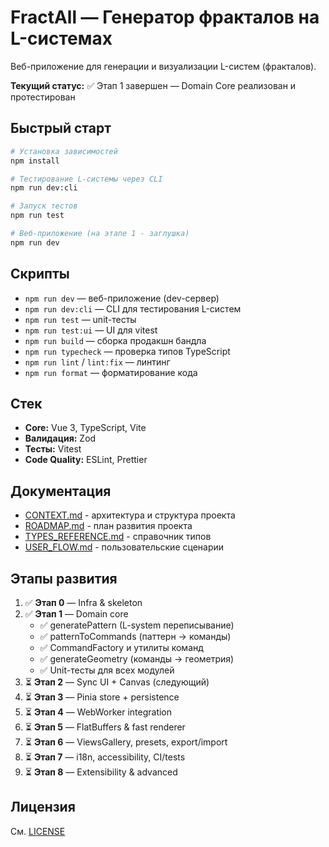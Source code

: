 # FractAll — Генератор фракталов на L-системах

Веб-приложение для генерации и визуализации L-систем (фракталов).

**Текущий статус:** ✅ Этап 1 завершен — Domain Core реализован и протестирован

## Быстрый старт

```bash
# Установка зависимостей
npm install

# Тестирование L-системы через CLI
npm run dev:cli

# Запуск тестов
npm run test

# Веб-приложение (на этапе 1 - заглушка)
npm run dev
```

## Скрипты

- `npm run dev` — веб-приложение (dev-сервер)
- `npm run dev:cli` — CLI для тестирования L-систем
- `npm run test` — unit-тесты
- `npm run test:ui` — UI для vitest
- `npm run build` — сборка продакшн бандла
- `npm run typecheck` — проверка типов TypeScript
- `npm run lint` / `lint:fix` — линтинг
- `npm run format` — форматирование кода

## Стек

- **Core:** Vue 3, TypeScript, Vite
- **Валидация:** Zod
- **Тесты:** Vitest
- **Code Quality:** ESLint, Prettier

## Документация

- [CONTEXT.md](docs/context/CONTEXT.md) - архитектура и структура проекта
- [ROADMAP.md](docs/context/ROADMAP.md) - план развития проекта
- [TYPES_REFERENCE.md](docs/context/TYPES_REFERENCE.md) - справочник типов
- [USER_FLOW.md](docs/context/USER_FLOW.md) - пользовательские сценарии

## Этапы развития

1. ✅ **Этап 0** — Infra & skeleton
2. ✅ **Этап 1** — Domain core 
   - ✅ generatePattern (L-system переписывание)
   - ✅ patternToCommands (паттерн → команды)
   - ✅ CommandFactory и утилиты команд
   - ✅ generateGeometry (команды → геометрия)
   - ✅ Unit-тесты для всех модулей
3. ⏳ **Этап 2** — Sync UI + Canvas (следующий)
4. ⏳ **Этап 3** — Pinia store + persistence
5. ⏳ **Этап 4** — WebWorker integration
6. ⏳ **Этап 5** — FlatBuffers & fast renderer
7. ⏳ **Этап 6** — ViewsGallery, presets, export/import
8. ⏳ **Этап 7** — i18n, accessibility, CI/tests
9. ⏳ **Этап 8** — Extensibility & advanced

## Лицензия

См. [LICENSE](LICENSE)

